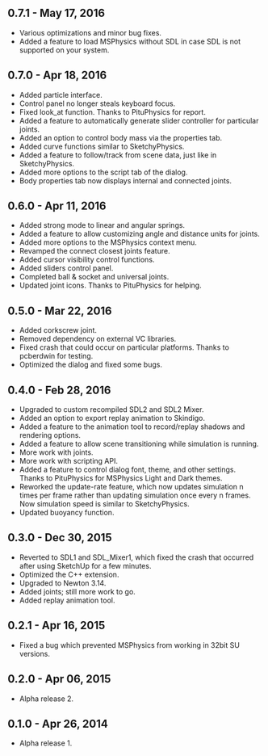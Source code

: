 ## 0.7.1 - May 17, 2016
- Various optimizations and minor bug fixes.
- Added a feature to load MSPhysics without SDL in case SDL is not supported on your system.

## 0.7.0 - Apr 18, 2016
- Added particle interface.
- Control panel no longer steals keyboard focus.
- Fixed look_at function. Thanks to PituPhysics for report.
- Added a feature to automatically generate slider controller for particular joints.
- Added an option to control body mass via the properties tab.
- Added curve functions similar to SketchyPhysics.
- Added a feature to follow/track from scene data, just like in SketchyPhysics.
- Added more options to the script tab of the dialog.
- Body properties tab now displays internal and connected joints.

## 0.6.0 - Apr 11, 2016
- Added strong mode to linear and angular springs.
- Added a feature to allow customizing angle and distance units for joints.
- Added more options to the MSPhysics context menu.
- Revamped the connect closest joints feature.
- Added cursor visibility control functions.
- Added sliders control panel.
- Completed ball & socket and universal joints.
- Updated joint icons. Thanks to PituPhysics for helping.

## 0.5.0 - Mar 22, 2016
- Added corkscrew joint.
- Removed dependency on external VC libraries.
- Fixed crash that could occur on particular platforms. Thanks to pcberdwin for testing.
- Optimized the dialog and fixed some bugs.

## 0.4.0 - Feb 28, 2016
- Upgraded to custom recompiled SDL2 and SDL2 Mixer.
- Added an option to export replay animation to Skindigo.
- Added a feature to the animation tool to record/replay shadows and rendering options.
- Added a feature to allow scene transitioning while simulation is running.
- More work with joints.
- More work with scripting API.
- Added a feature to control dialog font, theme, and other settings. Thanks to PituPhysics for MSPhysics Light and Dark themes.
- Reworked the update-rate feature, which now updates simulation n times per frame rather than updating simulation once every n frames. Now simulation speed is similar to SketchyPhysics.
- Updated buoyancy function.

## 0.3.0 - Dec 30, 2015
- Reverted to SDL1 and SDL_Mixer1, which fixed the crash that occurred after using SketchUp for a few minutes.
- Optimized the C++ extension.
- Upgraded to Newton 3.14.
- Added joints; still more work to go.
- Added replay animation tool.

## 0.2.1 - Apr 16, 2015
- Fixed a bug which prevented MSPhysics from working in 32bit SU versions.

## 0.2.0 - Apr 06, 2015
- Alpha release 2.

## 0.1.0 - Apr 26, 2014
- Alpha release 1.
